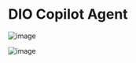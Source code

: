 # DIO Copilot Agent 

![image](https://github.com/user-attachments/assets/0e2ca0ce-06a2-4040-9923-c129a108a85d)


![image](https://github.com/user-attachments/assets/ae81253b-b4f0-495e-894a-78598fe9941a)

